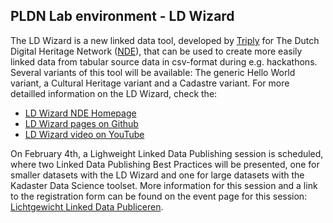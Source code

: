 <H2>PLDN Lab environment - LD Wizard</H2>

The LD Wizard is a new linked data tool, developed by [Triply](https://triply.cc/) for The Dutch Digital Heritage Network ([NDE](https://www.netwerkdigitaalerfgoed.nl/en/)), that can be used to create more easily linked data from tabular source data in csv-format during e.g. hackathons. Several variants of this tool will be available: The generic Hello World variant, a Cultural Heritage variant and a Cadastre variant. For more detailled information on the LD Wizard, check the:

- [LD Wizard NDE Homepage](https://ldwizard.netwerkdigitaalerfgoed.nl/)
- [LD Wizard pages on Github](https://github.com/netwerk-digitaal-erfgoed/LDWizard)
- [LD Wizard video on YouTube](https://youtu.be/VO61pqKWw7A)

On February 4th, a Lighweight Linked Data Publishing session is scheduled, where two Linked Data Publishing Best Practices will be presented, one for smaller datasets with the LD Wizard and one for large datasets with the Kadaster Data Science toolset. More information for this session and a link to the registration form can be found on the event page for this session: [Lichtgewicht Linked Data Publiceren](https://www.pldn.nl/wiki/Lichtgewicht_Linked_Data_Publiceren_%E2%80%93_4_februari_2021).
